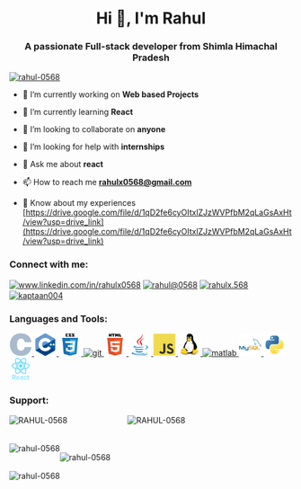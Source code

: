 <h1 align="center">Hi 👋, I'm Rahul</h1>
<h3 align="center">A passionate Full-stack developer from Shimla Himachal Pradesh</h3>

<p align="left"> <a href="https://github.com/ryo-ma/github-profile-trophy"><img src="https://github-profile-trophy.vercel.app/?username=rahul-0568" alt="rahul-0568" /></a> </p>

- 🔭 I’m currently working on **Web based Projects**

- 🌱 I’m currently learning **React**

- 👯 I’m looking to collaborate on **anyone**

- 🤝 I’m looking for help with **internships**

- 💬 Ask me about **react**

- 📫 How to reach me **rahulx0568@gmail.com**

- 📄 Know about my experiences [https://drive.google.com/file/d/1qD2fe6cyOItxlZJzWVPfbM2qLaGsAxHt/view?usp=drive_link](https://drive.google.com/file/d/1qD2fe6cyOItxlZJzWVPfbM2qLaGsAxHt/view?usp=drive_link)

<h3 align="left">Connect with me:</h3>
<p align="left">
<a href="https://linkedin.com/in/www.linkedin.com/in/rahulx0568" target="blank"><img align="center" src="https://raw.githubusercontent.com/rahuldkjain/github-profile-readme-generator/master/src/images/icons/Social/linked-in-alt.svg" alt="www.linkedin.com/in/rahulx0568" height="30" width="40" /></a>
<a href="https://kaggle.com/rahul@0568" target="blank"><img align="center" src="https://raw.githubusercontent.com/rahuldkjain/github-profile-readme-generator/master/src/images/icons/Social/kaggle.svg" alt="rahul@0568" height="30" width="40" /></a>
<a href="https://instagram.com/rahulx.568" target="blank"><img align="center" src="https://raw.githubusercontent.com/rahuldkjain/github-profile-readme-generator/master/src/images/icons/Social/instagram.svg" alt="rahulx.568" height="30" width="40" /></a>
<a href="https://discord.gg/kaptaan004" target="blank"><img align="center" src="https://raw.githubusercontent.com/rahuldkjain/github-profile-readme-generator/master/src/images/icons/Social/discord.svg" alt="kaptaan004" height="30" width="40" /></a>
</p>

<h3 align="left">Languages and Tools:</h3>
<p align="left"> <a href="https://www.cprogramming.com/" target="_blank" rel="noreferrer"> <img src="https://raw.githubusercontent.com/devicons/devicon/master/icons/c/c-original.svg" alt="c" width="40" height="40"/> </a> <a href="https://www.w3schools.com/cpp/" target="_blank" rel="noreferrer"> <img src="https://raw.githubusercontent.com/devicons/devicon/master/icons/cplusplus/cplusplus-original.svg" alt="cplusplus" width="40" height="40"/> </a> <a href="https://www.w3schools.com/css/" target="_blank" rel="noreferrer"> <img src="https://raw.githubusercontent.com/devicons/devicon/master/icons/css3/css3-original-wordmark.svg" alt="css3" width="40" height="40"/> </a> <a href="https://git-scm.com/" target="_blank" rel="noreferrer"> <img src="https://www.vectorlogo.zone/logos/git-scm/git-scm-icon.svg" alt="git" width="40" height="40"/> </a> <a href="https://www.w3.org/html/" target="_blank" rel="noreferrer"> <img src="https://raw.githubusercontent.com/devicons/devicon/master/icons/html5/html5-original-wordmark.svg" alt="html5" width="40" height="40"/> </a> <a href="https://www.java.com" target="_blank" rel="noreferrer"> <img src="https://raw.githubusercontent.com/devicons/devicon/master/icons/java/java-original.svg" alt="java" width="40" height="40"/> </a> <a href="https://developer.mozilla.org/en-US/docs/Web/JavaScript" target="_blank" rel="noreferrer"> <img src="https://raw.githubusercontent.com/devicons/devicon/master/icons/javascript/javascript-original.svg" alt="javascript" width="40" height="40"/> </a> <a href="https://www.linux.org/" target="_blank" rel="noreferrer"> <img src="https://raw.githubusercontent.com/devicons/devicon/master/icons/linux/linux-original.svg" alt="linux" width="40" height="40"/> </a> <a href="https://www.mathworks.com/" target="_blank" rel="noreferrer"> <img src="https://upload.wikimedia.org/wikipedia/commons/2/21/Matlab_Logo.png" alt="matlab" width="40" height="40"/> </a> <a href="https://www.mysql.com/" target="_blank" rel="noreferrer"> <img src="https://raw.githubusercontent.com/devicons/devicon/master/icons/mysql/mysql-original-wordmark.svg" alt="mysql" width="40" height="40"/> </a> <a href="https://www.python.org" target="_blank" rel="noreferrer"> <img src="https://raw.githubusercontent.com/devicons/devicon/master/icons/python/python-original.svg" alt="python" width="40" height="40"/> </a> <a href="https://reactjs.org/" target="_blank" rel="noreferrer"> <img src="https://raw.githubusercontent.com/devicons/devicon/master/icons/react/react-original-wordmark.svg" alt="react" width="40" height="40"/> </a> </p>

<h3 align="left">Support:</h3>
<p><a href="https://www.buymeacoffee.com/RAHUL-0568"> <img align="left" src="https://cdn.buymeacoffee.com/buttons/v2/default-yellow.png" height="50" width="210" alt="RAHUL-0568" /></a><a href="https://ko-fi.com/RAHUL-0568"> <img align="left" src="https://cdn.ko-fi.com/cdn/kofi3.png?v=3" height="50" width="210" alt="RAHUL-0568" /></a></p><br><br>

<p><img align="left" src="https://github-readme-stats.vercel.app/api/top-langs?username=rahul-0568&show_icons=true&locale=en&layout=compact" alt="rahul-0568" /></p>

<p>&nbsp;<img align="center" src="https://github-readme-stats.vercel.app/api?username=rahul-0568&show_icons=true&locale=en" alt="rahul-0568" /></p>

<p><img align="center" src="https://github-readme-streak-stats.herokuapp.com/?user=rahul-0568&" alt="rahul-0568" /></p>
